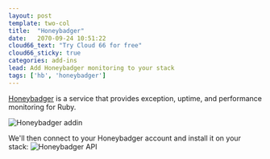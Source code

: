 ```yaml
---
layout: post
template: two-col
title:  "Honeybadger"
date:   2070-09-24 10:51:22
cloud66_text: "Try Cloud 66 for free"
cloud66_sticky: true
categories: add-ins
lead: Add Honeybadger monitoring to your stack
tags: ['hb', 'honeybadger']
---
```


[Honeybadger](https://www.honeybadger.io/) is a service that provides exception, uptime, and performance monitoring for Ruby.

![Honeybadger addin](http://cdn.cloud66.com/images/help/addin_hb.png)

We'll then connect to your Honeybadger account and install it on your stack:
![Honeybadger API](http://cdn.cloud66.com/images/help/addin_example_honeybadger.png)